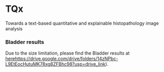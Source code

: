 # TQx
Towards a text-based quantitative and explainable histopathology image analysis

### Bladder results
Due to the size limitation, please find the Bladder results at [here](https://drive.google.com/drive/folders/14zNPbc-L9EtEocHutuMK78xg8ZFBhc98?usp=drive_link)https://drive.google.com/drive/folders/14zNPbc-L9EtEocHutuMK78xg8ZFBhc98?usp=drive_link).
